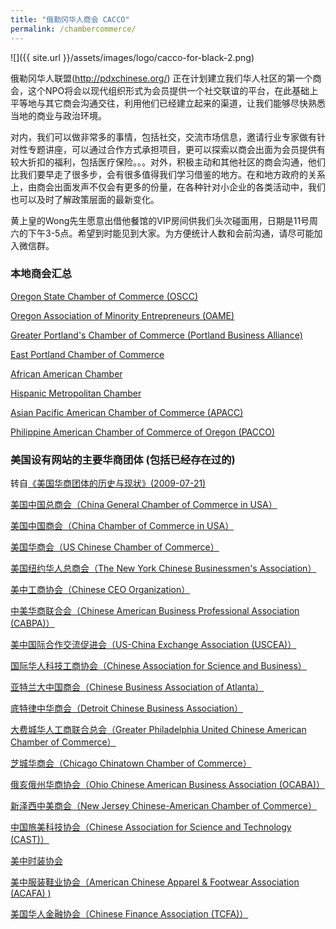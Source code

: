 ```yaml
---
title: "俄勒冈华人商会 CACCO"
permalink: /chambercommerce/
---
```


![]({{ site.url }}/assets/images/logo/cacco-for-black-2.png)

俄勒冈华人联盟(http://pdxchinese.org/) 正在计划建立我们华人社区的第一个商会，这个NPO将会以现代组织形式为会员提供一个社交联谊的平台，在此基础上平等地与其它商会沟通交往，利用他们已经建立起来的渠道，让我们能够尽快熟悉当地的商业与政治环境。

对内，我们可以做非常多的事情，包括社交，交流市场信息，邀请行业专家做有针对性专题讲座，可以通过合作方式承担项目，更可以探索以商会出面为会员提供有较大折扣的福利，包括医疗保险。。。对外，积极主动和其他社区的商会沟通，他们比我们要早走了很多步，会有很多值得我们学习借鉴的地方。在和地方政府的关系上，由商会出面发声不仅会有更多的份量，在各种针对小企业的各类活动中，我们也可以及时了解政策层面的最新变化。

黄上皇的Wong先生愿意出借他餐馆的VIP房间供我们头次碰面用，日期是11号周六的下午3-5点。希望到时能见到大家。为方便统计人数和会前沟通，请尽可能加入微信群。

### 本地商会汇总

[Oregon State Chamber of Commerce (OSCC)](http://oregonchamber.org/)

[Oregon Association of Minority Entrepreneurs (OAME)](http://www.oame.org/)

[Greater Portland's Chamber of Commerce (Portland Business Alliance)](https://portlandalliance.com/)

[East Portland Chamber of Commerce](https://eastportlandchamberofcommerce.com/)

[African American Chamber](http://blackchamber.info/)

[Hispanic Metropolitan Chamber](http://hmccoregon.com/)

[Asian Pacific American Chamber of Commerce (APACC)](https://www.facebook.com/weareapacc/?ref=page_internal)

[Philippine American Chamber of Commerce of Oregon (PACCO)](http://www.pacco.org/)

### 美国设有网站的主要华商团体 (包括已经存在过的)

转自[《美国华商团体的历史与现状》(2009-07-21)](http://www.how2usa.com/?eid=100064&action=detail&id=512917990)

[美国中国总商会（China General Chamber of Commerce in USA）](http://www.cgccusa.org)

[美国中国商会（China Chamber of Commerce in USA）](http://www.usccoc.org)

[美国华商会（US Chinese Chamber of Commerce）](http://www.usccc.net)

[美国纽约华人总商会（The New York Chinese Businessmen's Association）](http://www.nycba.us)

[美中工商协会（Chinese CEO Organization）](http://www.chineseceo.com)

[中美华商联合会（Chinese American Business Professional Association (CABPA)）](http://www.cabpa.org)

[美中国际合作交流促进会（US-China Exchange Association (USCEA)）](http://www.usachina.org)

[国际华人科技工商协会（Chinese Association for Science and Business）](http://www.casbi.org)

[亚特兰大中国商会（Chinese Business Association of Atlanta）](http://www.cbaaonline.org)

[底特律中华商会（Detroit Chinese Business Association）](http://www.dcba.com)

[大费城华人工商联合总会（Greater Philadelphia United Chinese American Chamber of Commerce）](http://www.gpucacc.uni.com)

[芝城华商会（Chicago Chinatown Chamber of Commerce）](http://www.chicagochinatown.org)

[俄亥俄州华商协会（Ohio Chinese American Business Association (OCABA)）](http://www.ocaba.org)

[新泽西中美商会（New Jersey Chinese-American Chamber of Commerce）](http://www.njcacc.org)

[中国旅美科技协会（Chinese Association for Science and Technology (CAST)）](http://www.castusa.org)

[美中时装协会](http://www.safashion.net)

[美中服装鞋业协会（American Chinese Apparel & Footwear Association (ACAFA) )](http://www.acafa.org)

[美国华人金融协会（Chinese Finance Association (TCFA)）](http://www.aimhi.com/VC/tcfa)
